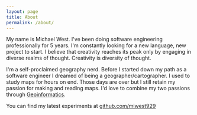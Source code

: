 ```yaml
---
layout: page
title: About
permalink: /about/
---
```


My name is Michael West. I've been doing software engineering professionally for 5 years. 
I'm constantly looking for a new language, new project to start.
I believe that creativity reaches its peak only by engaging in diverse realms of thought. Creativity is diversity of thought.

I'm a self-proclaimed geography nerd. Before I started down my path as a software engineer I dreamed of being a geographer/cartographer. I used to study maps for hours on end. Those days are over but I still retain my passion for making and reading maps. I'd love to combine my two passions through [Geoinformatics](http://en.wikipedia.org/wiki/Geoinformatics).

You can find my latest experiments at [github.com/miwest929](https://github.com/miwest929)
